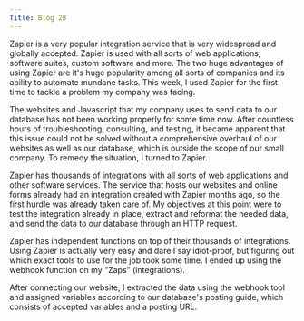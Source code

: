 ```yaml
---
Title: Blog 28
---
```


Zapier is a very popular integration service that is very widespread and globally accepted. Zapier is used with all sorts of web applications, software suites, custom software and more. The two huge advantages of using Zapier are it's huge popularity among all sorts of companies and its ability to automate mundane tasks. This week, I used Zapier for the first time to tackle a problem my company was facing.

The websites and Javascript that my company uses to send data to our database has not been working properly for some time now. After countless hours of troubleshooting, consulting, and testing, it became apparent that this issue could not be solved without a comprehensive overhaul of our websites as well as our database, which is outside the scope of our small company. To remedy the situation, I turned to Zapier.

Zapier has thousands of integrations with all sorts of web applications and other software services. The service that hosts our websites and online forms already had an integration created with Zapier months ago, so the first hurdle was already taken care of. My objectives at this point were to test the integration already in place, extract and reformat the needed data, and send the data to our database through an HTTP request.

Zapier has independent functions on top of their thousands of integrations. Using Zapier is actually very easy and dare I say idiot-proof, but figuring out which exact tools to use for the job took some time. I ended up using the webhook function on my "Zaps" (integrations). 

After connecting our website, I extracted the data using the webhook tool and assigned variables according to our database's posting guide, which consists of accepted variables and a posting URL. 
